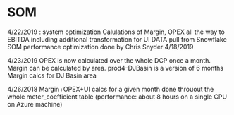 # SOM 
4/22/2019 : system optimization
Calulations of Margin, OPEX all the way to EBITDA including additional transformation for UI
DATA pull from Snowflake SOM
performance optimization done by Chris Snyder 4/18/2019




4/23/2019
OPEX is now calculated over the whole DCP once a month. Margin can be calculated by area. prod4-DJBasin is a version of 6 months Margin calcs for DJ Basin area 


4/26/2018
Margin+OPEX+UI calcs for a given month done throuout the whole meter_coefficient table (performance: about 8 hours on a single CPU on Azure machine)

